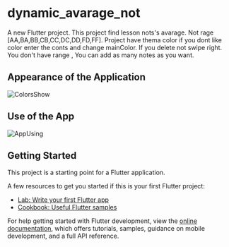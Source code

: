 # dynamic_avarage_not

A new Flutter project. This project find lesson nots's avarage. Not rage [AA,BA,BB,CB,CC,DC,DD,FD,FF]. Project have thema color if you dont like color enter the conts and change mainColor.
If you delete not swipe right.
You don't have range , You can add as many notes as you want.
## Appearance of the Application
![ColorsShow](https://github.com/Caglaar/dynamic-not-calculator/assets/100859025/d5721e1f-1e89-48a1-b29f-88b824b0b758)
## Use of the App
![AppUsing](https://github.com/Caglaar/dynamic-not-calculator/assets/100859025/5b717379-07bc-43de-af22-363d03a710c2)

## Getting Started

This project is a starting point for a Flutter application.

A few resources to get you started if this is your first Flutter project:

- [Lab: Write your first Flutter app](https://docs.flutter.dev/get-started/codelab)
- [Cookbook: Useful Flutter samples](https://docs.flutter.dev/cookbook)

For help getting started with Flutter development, view the
[online documentation](https://docs.flutter.dev/), which offers tutorials,
samples, guidance on mobile development, and a full API reference.
